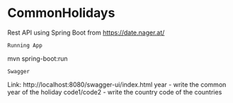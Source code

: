 # CommonHolidays

Rest API using Spring Boot from https://date.nager.at/

    Running App
mvn spring-boot:run

    Swagger 
Link: http://localhost:8080/swagger-ui/index.html
year - write the common year of the holiday
code1/code2 - write the country code of the countries
    
    


   
